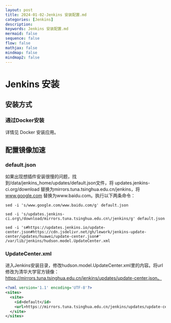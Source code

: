 ```yaml
---
layout: post
title: 2024-01-02-Jenkins 安装配置.md
categories: [Jenkins]
description: 
keywords: Jenkins 安装配置.md
mermaid: false
sequence: false
flow: false
mathjax: false
mindmap: false
mindmap2: false
---
```

# Jenkins 安装

## 安装方式

### 通过Docker安装

详情见 Docker 安装应用。



## 配置镜像加速

### default.json

如果出现想插件安装很慢的问题，找到/data/jenkins_home/updates/default.json文件，将 updates.jenkins-ci.org/download 替换为mirrors.tuna.tsinghua.edu.cn/jenkins，将 www.google.com 替换为www.baidu.com。执行以下两条命令：


```shell
sed -i 's/www.google.com/www.baidu.com/g' default.json

sed -i 's/updates.jenkins-ci.org\/download/mirrors.tuna.tsinghua.edu.cn\/jenkins/g' default.json

sed -i 's#https://updates.jenkins.io/update-center.json#https://cdn.jsdelivr.net/gh/lework/jenkins-update-center/updates/huawei/update-center.json#' /var/lib/jenkins/hudson.model.UpdateCenter.xml
```



### UpdateCenter.xml

进入Jenkins安装目录，修改hudson.model.UpdateCenter.xml里的内容。将url修改为清华大学官方镜像：https://mirrors.tuna.tsinghua.edu.cn/jenkins/updates/update-center.json。

```xml
<?xml version='1.1' encoding='UTF-8'?>
<sites>
  <site>
    <id>default</id>
    <url>https://mirrors.tuna.tsinghua.edu.cn/jenkins/updates/update-center.json</url>
  </site>
</sites>
```
